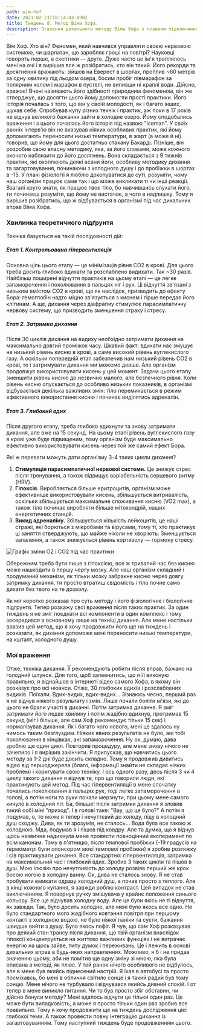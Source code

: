 ```yaml
---
path: wim-hof
date: 2021-02-21T18:14:43.890Z
title: Тиждень 8. Метод Віма Хофа.
description: Освоєння дихального методу Віма Хофа з плавним підключенням загартування
---
```


Вім Хоф. Хто він? Феномен, який навчився управляти своєю нервовою системою, чи шарлатан, що заробляє гроші на повітрі? Науковці говорять перше, а скептики — друге. Дуже часто це ім'я траплялось мені на очі і я вирішив все ж розібратись, хто він такий. Його рекорди та досягнення вражають: зійшов на Еверест в шортах, проплив ~60 метрів за одну хвилину під льодом озера, босим пробіг півмарафон за полярним колом і марафон в пустелі, не випивши ні краплі води. Дійсно, вражає! Вчені називають його здібності природним феноменом, він же стверджує, що досягти цього йому допомогли прості практики. Його історія почалась з того, що він у своїй молодості, як і багато інших, шукав себе. Спробував купу різних технік і практик, аж поки в 17 років не відчув великого бажання зайти в холодне озеро. Йому сподобались враження і з цього почалась його історія під назвою "iceman". У своїх ранніх інтерв'ю він не вказував ніяких особливих практик, які йому допомагають переносити низькі температури, в жарт (а може й ні) говорив, що йому для цього достатньо стакану Бакарді. Пізніше, він розробив свою власну методику, яка, за його словами, може кожного охочого наблизити до його досягнень. Вона складається з 9 тижнів практик, які охоплюють деякі асани йоги, особливу методику дихання та загартовування, починаючи з холодного душу і до пробіжки в шортах в -15. У плані фізіології я люблю докопуватися до суті, розуміти, чому наш організм працює саме так і що може викликати ті чи інші реакції. Взагалі круто знати, як працює твоє тіло, бо навчившись слухати його, ти починаєш розуміти, що йому не вистачає, а чого в надлишку. Тому я вирішив розібратись, що ж відбувається в організмі під час дихальних вправ Віма Хофа.

### Хвилинка теоретичного підґрунтя

Техніка базується на такій послідовності дій:

##### Етап 1. Контрольована гіпервентиляція

Основна ціль цього етапу — це мінімізація рівня СО2 в крові. Для цього треба досить глибоко вдихати та розслаблено видихати. Так ~30 разів. Найбільш поширені відчуття практиків на цьому етапі — це легке запаморочення і поколювання в пальцях ніг і рук. Ці відчуття зв'язані з низьким вмістом СО2 в крові, що як наслідок, призводить до ефекту Бора: гемоглобін надто міцно зв'язується з киснем і гірше передає його клітинам. А ще, дихання через діафрагму стимулює парасимпатичну нервову систему, що призводить зменшення страху і стресу.

##### Етап 2. Затримка дихання

Після 30 циклів дихання на видиху необхідно затримати дихання на максимально довгий проміжок часу. Цікавий факт: вдихати нас змушує не низький рівень кисню в крові, а саме високий рівень вуглекислого газу. А оскільки попередній етап забезпечив нам низький рівень СО2 в крові, то і затримувати дихання ми можемо довше. Але організм продовжує використовувати кисень у цей момент. Задача цього етапу зменшити рівень кисню до незвично малого, але безпечного рівня. Коли рівень кисню опускається до особливо низьких показників, в організмі відбувається декілька важливих змін: тіло перемикається в режим ефективного використання кисню і починає виділятись адреналін.

##### Етап 3. Глибокий вдих

Після другого етапу, треба глибоко вдихнути та знову затримати дихання, але вже на 15 секунд. На цьому етапі рівень вуглекислого газу в крові уже буде підвищеним, тому організм буде максимально ефективно використовувати кисень через той же самий ефект Бора.

Які ж переваги можуть дати організму 3-4 таких цикли дихання?

1. **Стимуляція парасимпатичної нервової системи.** Це знижує стрес після тренування, а також підвищує варіабельність серцевого ритму (HRV).
2. **Гіпоксія.** Виробляється більше еритроцитів, організм може ефективніше використовувати кисень, збільшується витривалість, оскільки збільшується максимальне споживання кисню (VO2 max), а також тіло починає виробляти більше мітохондрій, наших енергетичних станцій.
3. **Викид адреналіну.** Збільшується кількість лейкоцитів, це наші стражі, які борються з мікробами та вірусами, тому ті, хто практикує ці заняття стверджують, що майже ніколи не хворіють. Зменшується запалення, а також знижується рівень кортизолу — гормону стресу.

![Графік зміни О2 і СО2 під час практики](../assets/mž-bora-efekts.jpg "Графік зміни О2 і СО2 під час практики")

Обережним треба бути лише з гіпоксією, все ж тривалий час без кисню може нашкодити в першу чергу мозку. Але наш організм складний і продуманий механізм, як тільки мозку забракне кисню через довгу затримку дихання, ти просто втратиш свідомість і тіло почне само дихати без твого на те дозволу.

Як міг коротко розказав про суть методу і його фізіологічне і біологічне підґрунтя. Тепер розкажу свої враження після таких практик. За один тиждень я не зміг поєднати всі компоненти в один комплекс і тому зосередився в основному лише на техніці дихання. Але мене настільки вразив цей метод, що я хочу продовжити його ще на тиждень і розказати, як дихання допоможе мені переносити низькі температури, на кшталт, холодного душу.

### Мої враження

Отже, техніка дихання. ЇЇ рекомендують робити після вправ, бажано на голодний шлунок. Для того, щоб запевнитись, що я її виконую правильно, я віднайшов в інтернеті відео самого Хофа, в якому він розказує про всі нюанси. Отже, 30 глибоких вдихів і розслаблених видихів. Поїхали. Вдих-видих, вдих-видих... Зізнаюсь чесно, перший раз я не відчув ніякого результату і змін. Лише почали боліти м'язи, які до цього не брали участі в диханні. Потім затримка дихання. Я зміг затримати його ледве хвилину і потім жадібно вдихнув, протримав 15 секунд (міг і більше, але сам Хоф рекомендує тільки 15 сек) і нормалізував дихання. Як і багато чого нового, мені це здалось ну чимось таким безглуздим. Ніяких явних результатів не було, ані тобі поколювання в кінцівках, ані запаморочення. Ну ок, думаю, дава зроблю ще один цикл. Повторив процедуру, але мене знову нічого не зачепило і я вирішив закінчити. Я припускав, що навчитись цього методу за 1-2 дні буде досить складно. Тому я продовжив дивитись відео від першоджерела (благо, інформації знайти не складає ніяких проблем) і коригувати свою техніку. І ось одного разу, десь після 3 чи 4 циклу такого дихання я відчув те, про що говорили люди, які практикують цей метод. Під час гіпервентиляції в мене спочатку почались поколювання в пальцях рук, тоді легке запаморочення в голові, а потім ноги та руки почали мерзнути, при цьому мене самого кинуло в холодний піт. Ба, більше! після затримки дихання я зловив такий собі міні "приход". І в голові таке: "Вау, що це було?" А потім я подумав, о, то може я тепер і нечуттєвий до холоду, піду в холодний душ сходжу. Дива, як ти зрозумів, не сталось... Вода була все такою ж холодною. Мда, подумав я і пішов під ковдру. Але та думка, що я відчув щось незвичне надихнула мене провести повноцінний експеримент по всім канонам. Тому в п'ятницю, після темпової пробіжки (-19 градусів на термометрі були спонсором моєї темпової пробіжки) я зробив розтяжку і сів практикувати дихання. Все стандартно: гіпервентиляція, затримка на максимальний час і глибокий вдих. Зробив 3 таких цикли та пішов в душ. Мою ілюзію про нечутливість до холоду розвіяв перший же крок босою ногою в холодну ванну. Ок, дива не сталось знову. Я не став пробувати вмикати одразу холодний душ, а почав просто з теплого. Але в кінці кожного купання, я завжди роблю контраст. Цей випадок не став виключенням. Я повернув ручку змішувача у крайнє положення синього кольору. Все ще відчував холодну воду. Але це були якісь не ті відчуття, як завжди. Так, було досить холодно, але мені було якось все одно. Не було стандартного мого жадібного ковтання повітря при першому контакті з холодною водою, не було ніякої паніки та суєти, бажання швидше вийти з душу. Було якось пофіг. Я чув, що сам Хоф розказував про деякий стан трансу після дихання, що твій організм внаслідок гіпоксії концентрується на життєво важливих функціях і не витрачає енергію на щось зайве, типу думок і переживань. Це і лежить в основі дихальних вправ в будь-яких направленнях. Можливо, я б і не придав значенню цьому, аби не помітив ще одну зміну зі мною, яка була описана в методі, як плюс. У той ранок нічого особливого не відбулось, але в мене був якийсь піднесений настрій. Я їхав в автобусі та просто посміхавсь, бо мені в обличчя світило сонце і я такий радий був тому сонцю. Мене нічого не турбувало і відчувався якийсь дивний спокій. І от тепер в мене виникло питання. Чи то був просто збіг обставин, чи дійсно бонуси методу? Мені вдалось відчути це тільки один раз. Це може бути випадковість, а може я просто тільки один раз зробив все правильно. Тому я хочу продовжити ще на тиждень дослідження цієї глибокої теми. А також провести повну інтеграцію дихання із загартовуванням. Тому наступний тиждень буде продовженням цього.
